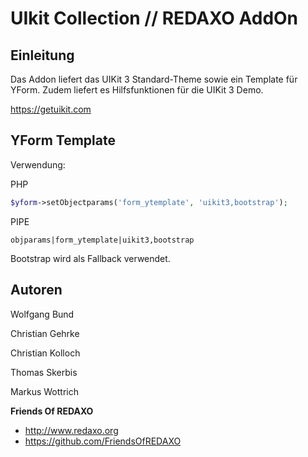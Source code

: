 # UIkit Collection // REDAXO AddOn

## Einleitung

Das Addon liefert das UIKit 3 Standard-Theme sowie ein Template für YForm. Zudem liefert es Hilfsfunktionen für die UIKit 3 Demo.

https://getuikit.com


## YForm Template

Verwendung: 

PHP
```php 
$yform->setObjectparams('form_ytemplate', 'uikit3,bootstrap');
```

PIPE
```
objparams|form_ytemplate|uikit3,bootstrap
```
Bootstrap wird als Fallback verwendet. 


## Autoren

Wolfgang Bund

Christian Gehrke

Christian Kolloch

Thomas Skerbis

Markus Wottrich

**Friends Of REDAXO**

* http://www.redaxo.org
* https://github.com/FriendsOfREDAXO
